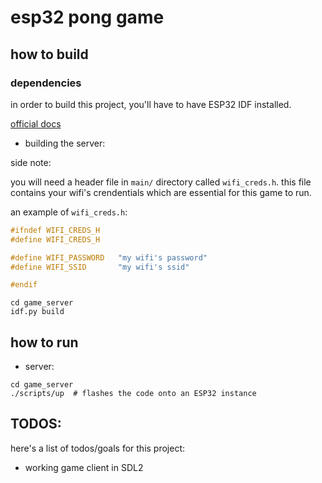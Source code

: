 # esp32 pong game

## how to build

### dependencies
in order to build this project, you'll have to have ESP32 IDF installed.

[official docs](https://docs.espressif.com/projects/esp-idf/en/latest/esp32/index.html)

- building the server:

side note:

you will need a header file in `main/` directory called `wifi_creds.h`.
this file contains your wifi's crendentials which are essential for this game to run.

an example of `wifi_creds.h`:
```c
#ifndef WIFI_CREDS_H
#define WIFI_CREDS_H

#define WIFI_PASSWORD   "my wifi's password"
#define WIFI_SSID       "my wifi's ssid"

#endif
```

```
cd game_server
idf.py build
```

## how to run
- server:
```
cd game_server
./scripts/up  # flashes the code onto an ESP32 instance
```

## TODOS:
here's a list of todos/goals for this project:
- working game client in SDL2

